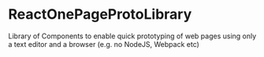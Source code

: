 # ReactOnePageProtoLibrary
Library of Components to enable quick prototyping of web pages using only a text editor and a browser (e.g. no NodeJS, Webpack etc)
